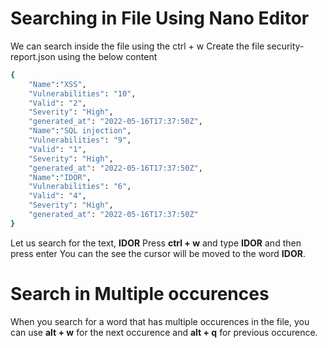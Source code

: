 # Searching in File Using Nano Editor

We can search inside the file using the ctrl + w
Create the file security-report.json using the below content
```sh
{
    "Name":"XSS",
    "Vulnerabilities": "10",
    "Valid": "2",
    "Severity": "High",
    "generated_at": "2022-05-16T17:37:50Z",
    "Name":"SQL injection",
    "Vulnerabilities": "9",
    "Valid": "1",
    "Severity": "High",
    "generated_at": "2022-05-16T17:37:50Z",
    "Name":"IDOR",
    "Vulnerabilities": "6",
    "Valid": "4",
    "Severity": "High",
    "generated_at": "2022-05-16T17:37:50Z"
}
```
Let us search for the text, **IDOR**
Press **ctrl + w** and type **IDOR**
and then press enter
You can the see the cursor will be moved to the word **IDOR**.

# Search in Multiple occurences
When you search for a word that has multiple occurences in the file, you can use **alt + w** for the next occurence and **alt + q** for previous occurence.

